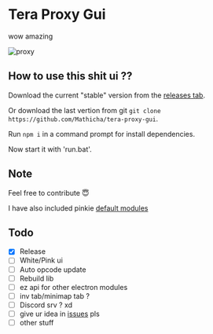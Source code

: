 # Tera Proxy Gui
wow amazing

![proxy](https://i.imgur.com/f3UX2jY.png)

## How to use this shit ui ??
Download the current "stable" version from the [releases tab](https://github.com/Mathicha/tera-proxy-gui/releases).

Or download the last vertion from git `git clone https://github.com/Mathicha/tera-proxy-gui`.

Run `npm i` in a command prompt for install dependencies.

Now start it with 'run.bat'.

## Note
Feel free to contribute 😇

I have also included pinkie [default modules](https://github.com/pinkipi/tera-proxy/tree/master/bin/node_modules)

## Todo
- [x] Release
- [ ] White/Pink ui
- [ ] Auto opcode update
- [ ] Rebuild lib
- [ ] ez api for other electron modules
- [ ] inv tab/minimap tab ?
- [ ] Discord srv ? xd
- [ ] give ur idea in [issues](https://github.com/Mathicha/tera-proxy-gui/issues) pls
- [ ] other stuff